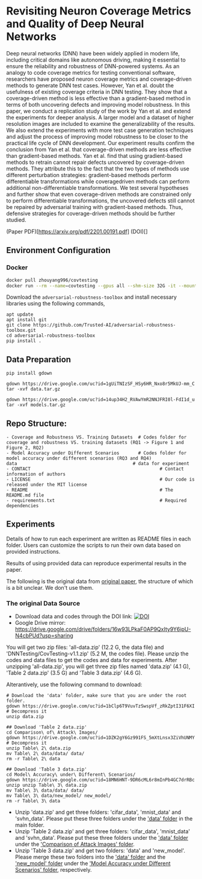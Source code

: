 # Revisiting Neuron Coverage Metrics and Quality of Deep Neural Networks

Deep neural networks (DNN) have been widely applied in modern life, including critical domains like autonomous driving, making it essential to ensure the reliability and robustness of DNN-powered systems. As an analogy to code coverage metrics for testing conventional software, researchers have proposed neuron coverage metrics and coverage-driven methods to generate DNN test cases. However, Yan et al. doubt the usefulness of existing coverage criteria in DNN testing. They show that a coverage-driven method is less effective than a gradient-based method in terms of both uncovering defects and improving model robustness.
In this paper, we conduct a replication study of the work by Yan et al. and extend the experiments for deeper analysis. A larger model and a dataset of higher resolution images are included to examine the generalizability of the results. We also extend the experiments with more test case generation techniques and adjust the process of improving model robustness to be closer to the practical life cycle of DNN development. Our experiment results confirm the conclusion from Yan et al. that coverage-driven methods are less effective than gradient-based methods. Yan et al. find that using gradient-based methods to retrain cannot repair defects uncovered by coverage-driven methods. They attribute this to the fact that the two types of methods use different perturbation strategies: gradient-based methods perform differentiable transformations while coveragedriven methods can perform additional non-differentiable transformations. We test several hypotheses and further show that even coverage-driven methods are constrained only to perform differentiable transformations, the uncovered defects still cannot be repaired by adversarial training with gradient-based methods. Thus, defensive strategies for coverage-driven methods should be further studied.

(Paper PDF)[https://arxiv.org/pdf/2201.00191.pdf]  (DOI)[]

## Environment Configuration
### Docker 
```bash
docker pull zhouyang996/covtesting
docker run --rm --name=covtesting --gpus all --shm-size 32G -it --mount type=bind,src=path_to_revisiting_neuron_coverage_folder,dst=/workspace zhouyang996/covtesting
```

Download the `adversarial-robustness-toolbox` and install necessary libraries using the following commands,
```
apt update
apt install git
git clone https://github.com/Trusted-AI/adversarial-robustness-toolbox.git
cd adversarial-robustness-toolbox
pip install .
```

## Data Preparation

```
pip install gdown

gdown https://drive.google.com/uc?id=1gUiTNIzSF_HSy6HR_Nxo8r5MkUJ-mm_C
tar -xvf data.tar.gz

gdown https://drive.google.com/uc?id=14up34H2_RVAwYmR2NNJFRI0l-FdI1d_u
tar -xvf models.tar.gz
```

## Repo Structure:

```
- Coverage and Robustness VS. Training Datasets  # Codes folder for coverage and robustness VS. training datasets (RQ1 -> Figure 1 and Figure 2, RQ2)
- Model Accuracy under Different Scenarios       # Codes folder for model accuracy under different scenarios (RQ3 and RQ4)
data                                           # data for experiment
- CONTACT                                                # Contact information of authors
- LICENSE                                                # Our code is released under the MIT license
- README                                                 # The README.md file
- requirements.txt                                       # Required dependencies
```


## Experiments

Details of how to run each experiment are written as README files in each folder. Users can customize the scripts to run their own data based on provided instructions.

Results of using provided data can reproduce experimental results in the paper.


The following is the original data from [original paper](https://github.com/RU-System-Software-and-Security/CovTesting), the structure of which is a bit unclear. We don't use them.


### The original Data Source

* Download data and codes through the DOI link: <a href="https://doi.org/10.5281/zenodo.3908793"><img src="https://zenodo.org/badge/DOI/10.5281/zenodo.3908793.svg" alt="DOI"></a>
* Google Drive mirror: https://drive.google.com/drive/folders/16w93LPkaF0AP9QxIty9Y6ipU-N4cbPUd?usp=sharing

You will get two zip files: 'all-data.zip' (12.2 G, the data file) and 'DNNTesting/CovTesting-v1.1.zip' (5.2 M, the codes file). Please unzip the codes and data files to get the codes and data for experiments. After unzipping 'all-data.zip', you will get three zip files named 'data.zip' (4.1 G), 'Table 2 data.zip' (3.5 G) and 'Table 3 data.zip' (4.6 G).

Alterantively, use the following command to download:
```
# Download the 'data' folder, make sure that you are under the root folder.
gdown https://drive.google.com/uc?id=1bClp6T9VuvTzSwspVf_zRkZptI31F6XI
# Decompress it
unzip data.zip

## Download 'Table 2 data.zip' 
cd Comparison\ of\ Attack\ Images/
gdown https://drive.google.com/uc?id=1DZK2gY6Gz991FS_5mXtLnsx3ZiVhUNMY
# Decompress it
unzip Table\ 2\ data.zip 
mv Table\ 2\ data/data/ data/
rm -r Table\ 2\ data

## Download 'Table 3 data.zip'
cd Model\ Accuracy\ under\ Different\ Scenarios/
gdown https://drive.google.com/uc?id=18MN6HNT-9DR6cML6r8mInPb4GC7drRBc
unzip unzip Table\ 3\ data.zip
mv Table\ 3\ data/data/ data/
mv Table\ 3\ data/new_model/ new_model/
rm -r Table\ 3\ data
```


* Unzip 'data.zip' and get three folders: 'cifar_data', 'mnist_data' and 'svhn_data'. Please put these three folders under the ['data' folder](https://github.com/DNNTesting/CovTesting/tree/master/data) in the main folder. 
* Unzip 'Table 2 data.zip' and get three folders: 'cifar_data', 'mnist_data' and 'svhn_data'. Please put these three folders under the ['data' folder](https://github.com/DNNTesting/CovTesting/tree/master/Comparison%20of%20Attack%20Images/data) under the ['Comparison of Attack Images' folder](https://github.com/DNNTesting/CovTesting/tree/master/Comparison%20of%20Attack%20Images). 
* Unzip 'Table 3 data.zip' and get two folders: 'data' and 'new_model'. Please merge these two folders into the ['data' folder](https://github.com/DNNTesting/CovTesting/tree/master/Model%20Accuracy%20under%20Different%20Scenarios/data) and the ['new_model' folder](https://github.com/DNNTesting/CovTesting/tree/master/Model%20Accuracy%20under%20Different%20Scenarios/new_model) under the ['Model Accuracy under Different Scenarios' folder](https://github.com/DNNTesting/CovTesting/tree/master/Model%20Accuracy%20under%20Different%20Scenarios), respectively. 